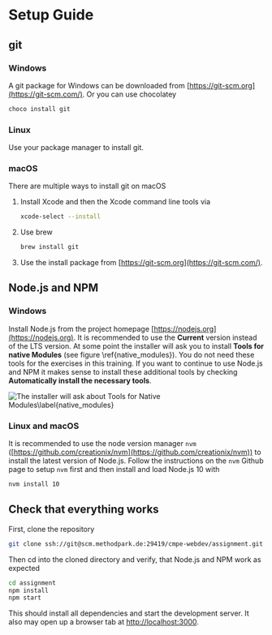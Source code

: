 # Setup Guide

## git

### Windows

A git package for Windows can be downloaded from
[https://git-scm.org](https://git-scm.com/). Or you can use chocolatey

```bash
choco install git
```

### Linux

Use your package manager to install git.

### macOS

There are multiple ways to install git on macOS

1. Install Xcode and then the Xcode command line tools via

   ```sh
   xcode-select --install
   ```

2. Use brew

   ```sh
   brew install git
   ```

3. Use the install package from [https://git-scm.org](https://git-scm.com/).

## Node.js and NPM

### Windows

Install Node.js from the project homepage
[https://nodejs.org](https://nodejs.org). It is recommended to use the
**Current** version instead of the LTS version. At some point the installer will
ask you to install **Tools for native Modules** (see figure
\ref{native_modules}). You do not need these tools for the exercises in this
training. If you want to continue to use Node.js and NPM it makes sense to
install these additional tools by checking **Automatically install the necessary
tools**.

![The installer will ask about **Tools for Native Modules**\label{native_modules}](./media/setup-guide-install-node.png)

### Linux and macOS

It is recommended to use the node version manager `nvm`
([https://github.com/creationix/nvm](https://github.com/creationix/nvm)) to
install the latest version of Node.js. Follow the instructions on the `nvm` Github
page to setup `nvm` first and then install and load Node.js 10 with

```sh
nvm install 10
```

## Check that everything works

First, clone the repository

```sh
git clone ssh://git@scm.methodpark.de:29419/cmpe-webdev/assignment.git
```

Then cd into the  cloned directory and verify, that Node.js and NPM work as
expected

```sh
cd assignment
npm install
npm start
```

This should install all dependencies and start the development server. It also
may open up a browser tab at [http://localhost:3000](http://localhost:3000).